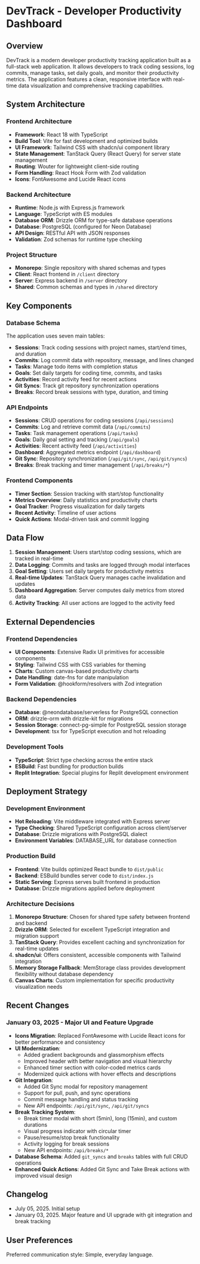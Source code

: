 # DevTrack - Developer Productivity Dashboard

## Overview

DevTrack is a modern developer productivity tracking application built as a full-stack web application. It allows developers to track coding sessions, log commits, manage tasks, set daily goals, and monitor their productivity metrics. The application features a clean, responsive interface with real-time data visualization and comprehensive tracking capabilities.

## System Architecture

### Frontend Architecture
- **Framework**: React 18 with TypeScript
- **Build Tool**: Vite for fast development and optimized builds
- **UI Framework**: Tailwind CSS with shadcn/ui component library
- **State Management**: TanStack Query (React Query) for server state management
- **Routing**: Wouter for lightweight client-side routing
- **Form Handling**: React Hook Form with Zod validation
- **Icons**: FontAwesome and Lucide React icons

### Backend Architecture
- **Runtime**: Node.js with Express.js framework
- **Language**: TypeScript with ES modules
- **Database ORM**: Drizzle ORM for type-safe database operations
- **Database**: PostgreSQL (configured for Neon Database)
- **API Design**: RESTful API with JSON responses
- **Validation**: Zod schemas for runtime type checking

### Project Structure
- **Monorepo**: Single repository with shared schemas and types
- **Client**: React frontend in `/client` directory
- **Server**: Express backend in `/server` directory
- **Shared**: Common schemas and types in `/shared` directory

## Key Components

### Database Schema
The application uses seven main tables:
- **Sessions**: Track coding sessions with project names, start/end times, and duration
- **Commits**: Log commit data with repository, message, and lines changed
- **Tasks**: Manage todo items with completion status
- **Goals**: Set daily targets for coding time, commits, and tasks
- **Activities**: Record activity feed for recent actions
- **Git Syncs**: Track git repository synchronization operations
- **Breaks**: Record break sessions with type, duration, and timing

### API Endpoints
- **Sessions**: CRUD operations for coding sessions (`/api/sessions`)
- **Commits**: Log and retrieve commit data (`/api/commits`)
- **Tasks**: Task management operations (`/api/tasks`)
- **Goals**: Daily goal setting and tracking (`/api/goals`)
- **Activities**: Recent activity feed (`/api/activities`)
- **Dashboard**: Aggregated metrics endpoint (`/api/dashboard`)
- **Git Sync**: Repository synchronization (`/api/git/sync`, `/api/git/syncs`)
- **Breaks**: Break tracking and timer management (`/api/breaks/*`)

### Frontend Components
- **Timer Section**: Session tracking with start/stop functionality
- **Metrics Overview**: Daily statistics and productivity charts
- **Goal Tracker**: Progress visualization for daily targets
- **Recent Activity**: Timeline of user actions
- **Quick Actions**: Modal-driven task and commit logging

## Data Flow

1. **Session Management**: Users start/stop coding sessions, which are tracked in real-time
2. **Data Logging**: Commits and tasks are logged through modal interfaces
3. **Goal Setting**: Users set daily targets for productivity metrics
4. **Real-time Updates**: TanStack Query manages cache invalidation and updates
5. **Dashboard Aggregation**: Server computes daily metrics from stored data
6. **Activity Tracking**: All user actions are logged to the activity feed

## External Dependencies

### Frontend Dependencies
- **UI Components**: Extensive Radix UI primitives for accessible components
- **Styling**: Tailwind CSS with CSS variables for theming
- **Charts**: Custom canvas-based productivity charts
- **Date Handling**: date-fns for date manipulation
- **Form Validation**: @hookform/resolvers with Zod integration

### Backend Dependencies
- **Database**: @neondatabase/serverless for PostgreSQL connection
- **ORM**: drizzle-orm with drizzle-kit for migrations
- **Session Storage**: connect-pg-simple for PostgreSQL session storage
- **Development**: tsx for TypeScript execution and hot reloading

### Development Tools
- **TypeScript**: Strict type checking across the entire stack
- **ESBuild**: Fast bundling for production builds
- **Replit Integration**: Special plugins for Replit development environment

## Deployment Strategy

### Development Environment
- **Hot Reloading**: Vite middleware integrated with Express server
- **Type Checking**: Shared TypeScript configuration across client/server
- **Database**: Drizzle migrations with PostgreSQL dialect
- **Environment Variables**: DATABASE_URL for database connection

### Production Build
- **Frontend**: Vite builds optimized React bundle to `dist/public`
- **Backend**: ESBuild bundles server code to `dist/index.js`
- **Static Serving**: Express serves built frontend in production
- **Database**: Drizzle migrations applied before deployment

### Architecture Decisions

1. **Monorepo Structure**: Chosen for shared type safety between frontend and backend
2. **Drizzle ORM**: Selected for excellent TypeScript integration and migration support
3. **TanStack Query**: Provides excellent caching and synchronization for real-time updates
4. **shadcn/ui**: Offers consistent, accessible components with Tailwind integration
5. **Memory Storage Fallback**: MemStorage class provides development flexibility without database dependency
6. **Canvas Charts**: Custom implementation for specific productivity visualization needs

## Recent Changes

### January 03, 2025 - Major UI and Feature Upgrade
- **Icons Migration**: Replaced FontAwesome with Lucide React icons for better performance and consistency
- **UI Modernization**: 
  - Added gradient backgrounds and glassmorphism effects
  - Improved header with better navigation and visual hierarchy
  - Enhanced timer section with color-coded metrics cards
  - Modernized quick actions with hover effects and descriptions
- **Git Integration**: 
  - Added Git Sync modal for repository management
  - Support for pull, push, and sync operations
  - Commit message handling and status tracking
  - New API endpoints: `/api/git/sync`, `/api/git/syncs`
- **Break Tracking System**:
  - Break timer modal with short (5min), long (15min), and custom durations
  - Visual progress indicator with circular timer
  - Pause/resume/stop break functionality
  - Activity logging for break sessions
  - New API endpoints: `/api/breaks/*`
- **Database Schema**: Added `git_syncs` and `breaks` tables with full CRUD operations
- **Enhanced Quick Actions**: Added Git Sync and Take Break actions with improved visual design

## Changelog
- July 05, 2025. Initial setup
- January 03, 2025. Major feature and UI upgrade with git integration and break tracking

## User Preferences

Preferred communication style: Simple, everyday language.